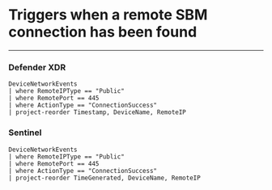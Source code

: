 # Triggers when a remote SBM connection has been found
----
### Defender XDR

```
DeviceNetworkEvents
| where RemoteIPType == "Public"
| where RemotePort == 445
| where ActionType == "ConnectionSuccess"
| project-reorder Timestamp, DeviceName, RemoteIP
```
### Sentinel
```
DeviceNetworkEvents
| where RemoteIPType == "Public"
| where RemotePort == 445
| where ActionType == "ConnectionSuccess"
| project-reorder TimeGenerated, DeviceName, RemoteIP
```



